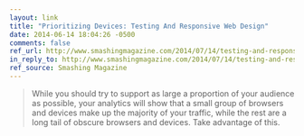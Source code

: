 ```yaml
---
layout: link
title: "Prioritizing Devices: Testing And Responsive Web Design"
date: 2014-06-14 18:04:26 -0500
comments: false
ref_url: http://www.smashingmagazine.com/2014/07/14/testing-and-responsive-web-design/
in_reply_to: http://www.smashingmagazine.com/2014/07/14/testing-and-responsive-web-design/
ref_source: Smashing Magazine
---
```


> While you should try to support as large a proportion of your audience as possible, your analytics will show that a small group of browsers and devices make up the majority of your traffic, while the rest are a long tail of obscure browsers and devices. Take advantage of this.